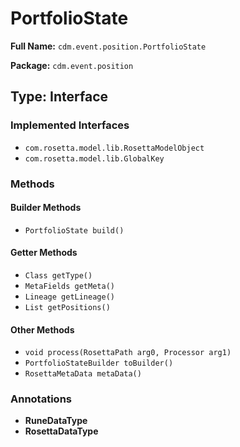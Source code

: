 # PortfolioState

**Full Name:** `cdm.event.position.PortfolioState`

**Package:** `cdm.event.position`

## Type: Interface

### Implemented Interfaces

- `com.rosetta.model.lib.RosettaModelObject`
- `com.rosetta.model.lib.GlobalKey`

### Methods

#### Builder Methods

- `PortfolioState build()`

#### Getter Methods

- `Class getType()`
- `MetaFields getMeta()`
- `Lineage getLineage()`
- `List getPositions()`

#### Other Methods

- `void process(RosettaPath arg0, Processor arg1)`
- `PortfolioStateBuilder toBuilder()`
- `RosettaMetaData metaData()`

### Annotations

- **RuneDataType**
- **RosettaDataType**

